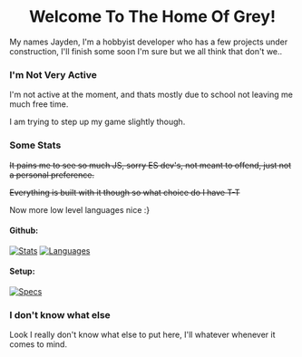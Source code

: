 <h1 align="center">Welcome To The Home Of Grey!</h1>

My names Jayden, I'm a hobbyist developer who has a few projects under construction, I'll finish some soon I'm sure but we all think that don't we..

### I'm Not Very Active

I'm not active at the moment, and thats mostly due to school not leaving me much free time.

I am trying to step up my game slightly though.

### Some Stats

~~It pains me to see so much JS, sorry ES dev's, not meant to offend, just not a personal preference.~~

~~Everything is built with it though so what choice do I have T-T~~

Now more low level languages nice :}

#### Github:

<a href="https://github.com/GreyStinger"><img src="https://github-readme-stats.vercel.app/api?username=greystinger&count_private=true&show_icons=true&theme=dracula" alt="Stats"/></a>
<a href="https://github.com/GreyStinger"><img src="https://github-readme-stats.vercel.app/api/top-langs/?username=greystinger&theme=dracula&hide=html,css&layout=compact" alt="Languages"/></a>

#### Setup:

<p>
<a href="https://valid.x86.fr/qs7n8p"><img src="https://valid.x86.fr/cache/banner/qs7n8p-5.png" alt="Specs"/></a>
</p>

### I don't know what else

Look I really don't know what else to put here,
I'll whatever whenever it comes to mind.
